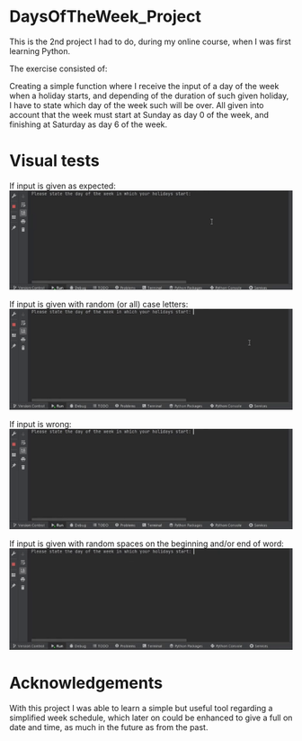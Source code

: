 # DaysOfTheWeek_Project
This is the 2nd project I had to do, during my online course, when I was first learning Python.

The exercise consisted of:

Creating a simple function where I receive the input of a day of the week when a holiday starts, and depending of the duration of such given holiday, I have to state which day of the week such will be over.
All given into account that the week must start at Sunday as day 0 of the week, and finishing at Saturday as day 6 of the week.

# Visual tests
If input is given as expected:
![DaysOfTheWeek_Project (test 1).gif](https://github.com/BlueDragonJess/DaysOfTheWeek_Project/blob/main/Images_Folder/DaysOfTheWeek_Project%20(test%201).gif)

If input is given with random (or all) case letters:
![DaysOfTheWeek_Project (test 2).gif](https://github.com/BlueDragonJess/DaysOfTheWeek_Project/blob/main/Images_Folder/DaysOfTheWeek_Project%20(test%202).gif)

If input is wrong:
![DaysOfTheWeek_Project (test 3).gif](https://github.com/BlueDragonJess/DaysOfTheWeek_Project/blob/main/Images_Folder/DaysOfTheWeek_Project%20(test%203).gif)

If input is given with random spaces on the beginning and/or end of word:
![DaysOfTheWeek_Project (test 4).gif](https://github.com/BlueDragonJess/DaysOfTheWeek_Project/blob/main/Images_Folder/DaysOfTheWeek_Project%20(test%204).gif)

# Acknowledgements
With this project I was able to learn a simple but useful tool regarding a simplified week schedule, which later on could be enhanced to give a full on date and time, as much in the future as from the past.

